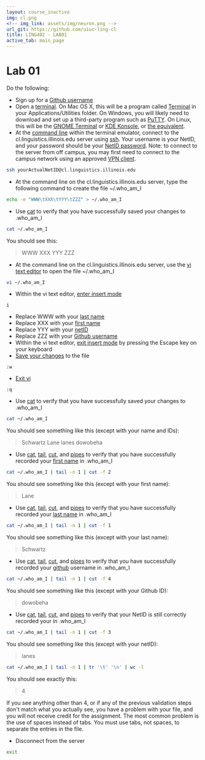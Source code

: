 ```yaml
---
layout: course_inactive
img: cl.png
<!-- img_link: assets/img/neuron.png -->
url_git: https://github.com/uiuc-ling-cl
title: LING402 - LAB01
active_tab: main_page 
---
```


# Lab 01

<!--
<div class="alert alert-info">
  Due Tuesday 29 August 2017 at 11:59 PM Central time.
</div>
-->

Do the following:

* Sign up for a [Github username](https://github.com/join?source=header-home)
* Open a [terminal](https://en.wikipedia.org/wiki/Terminal_emulator). On Mac OS X, this will be a program called [Terminal](https://en.wikipedia.org/wiki/Terminal_(OS_X)) in your Applications/Utilities folder. On Windows, you will likely need to download and set up a third-party program such as [PuTTY](http://www.chiark.greenend.org.uk/~sgtatham/putty/download.html). On Linux, this will be the [GNOME Terminal](https://en.wikipedia.org/wiki/GNOME_Terminal) or [KDE Konsole](https://en.wikipedia.org/wiki/Konsole), or [the equivalent](https://en.wikipedia.org/wiki/List_of_terminal_emulators).
* At the [command line](https://en.wikipedia.org/wiki/Command-line_interface) within the terminal emulator, connect to the cl.linguistics.illinois.edu server using [ssh](http://linuxcommand.org/man_pages/ssh1.html). Your username is your NetID, and your password should be your [NetID password](https://techservices.illinois.edu/services/netid-password). Note: to connect to the server from off campus, you may first need to connect to the campus network using an approved [VPN client](https://techservices.illinois.edu/services/virtual-private-networking-vpn/download-and-set-up-the-vpn-client).

```bash
ssh yourActualNetID@cl.linguistics.illinois.edu
```

* At the command line on the cl.linguistics.illinois.edu server, type the following command to create the file ~/.who\_am\_I 

```bash
echo -e "WWW\tXXX\tYYY\tZZZ" > ~/.who_am_I
```

* Use [cat](http://linux.die.net/man/1/cat) to verify that you have successfully saved your changes to .who\_am\_I

```bash
cat ~/.who_am_I
```

You should see this:

>WWW	XXX	YYY	ZZZ


* At the command line on the cl.linguistics.illinois.edu server, use the [vi text editor](http://www.howtogeek.com/102468/a-beginners-guide-to-editing-text-files-with-vi/) to open the file ~/.who\_am\_I 

```bash
vi ~/.who_am_I
```

* Within the vi text editor, [enter insert mode](http://www.howtogeek.com/102468/a-beginners-guide-to-editing-text-files-with-vi/) 

```vi
i
```

* Replace WWW with your [last name](https://en.wikipedia.org/wiki/Surname)
* Replace XXX with your [first name](https://en.wikipedia.org/wiki/Given_name)
* Replace YYY with your [netID](https://netidclaim.illinois.edu/)
* Replace ZZZ with your [Github username](https://github.com/join?source=header-home)
* Within the vi text editor, [exit insert mode](http://www.howtogeek.com/102468/a-beginners-guide-to-editing-text-files-with-vi/) by pressing the Escape key on your keyboard
* [Save your changes](http://www.howtogeek.com/102468/a-beginners-guide-to-editing-text-files-with-vi/) to the file

```
:w
```

* [Exit vi](http://www.howtogeek.com/102468/a-beginners-guide-to-editing-text-files-with-vi/)

```
:q
```


* Use [cat](http://linux.die.net/man/1/cat) to verify that you have successfully saved your changes to .who\_am\_I

```bash
cat ~/.who_am_I
```

You should see something like this (except with your name and IDs):

>Schwartz	Lane	lanes	dowobeha




* Use [cat](http://linux.die.net/man/1/cat), [tail](http://linux.die.net/man/1/tail), [cut](http://linux.die.net/man/1/cut), and [pipes](http://ryanstutorials.net/linuxtutorial/piping.php#piping) to verify that you have successfully recorded your [first name](https://en.wikipedia.org/wiki/Given_name) in .who\_am\_I

```bash
cat ~/.who_am_I | tail -n 1 | cut -f 2
```

You should see something like this (except with your first name):

>Lane

* Use [cat](http://linux.die.net/man/1/cat), [tail](http://linux.die.net/man/1/tail), [cut](http://linux.die.net/man/1/cut), and [pipes](http://ryanstutorials.net/linuxtutorial/piping.php#piping) to verify that you have successfully recorded your [last name](https://en.wikipedia.org/wiki/Surname) in .who\_am\_I

```bash
cat ~/.who_am_I | tail -n 1 | cut -f 1
```

You should see something like this (except with your last name):

>Schwartz


* Use [cat](http://linux.die.net/man/1/cat), [tail](http://linux.die.net/man/1/tail), [cut](http://linux.die.net/man/1/cut), and [pipes](http://ryanstutorials.net/linuxtutorial/piping.php#piping) to verify that you have successfully recorded your [github](https://github.com) username in .who\_am\_I

```bash
cat ~/.who_am_I | tail -n 1 | cut -f 4
```

You should see something like this (except with your Github ID):

>dowobeha

* Use [cat](http://linux.die.net/man/1/cat), [tail](http://linux.die.net/man/1/tail), [cut](http://linux.die.net/man/1/cut), and [pipes](http://ryanstutorials.net/linuxtutorial/piping.php#piping) to verify that your NetID is still correctly recorded your in .who\_am\_I

```bash
cat ~/.who_am_I | tail -n 1 | cut -f 3
```

You should see something like this (except with your netID):

>lanes

```bash
cat ~/.who_am_I | tail -n 1 | tr '\t' '\n' | wc -l
```

You should see exactly this:

>4

If you see anything other than 4, or if any of the previous validation steps don't match what you actually see, you have a problem with your file, and you will not receive credit for the assignment. The most common problem is the use of spaces instead of tabs. You must use tabs, not spaces, to separate the entries in the file.


* Disconnect from the server

```bash
exit
```

